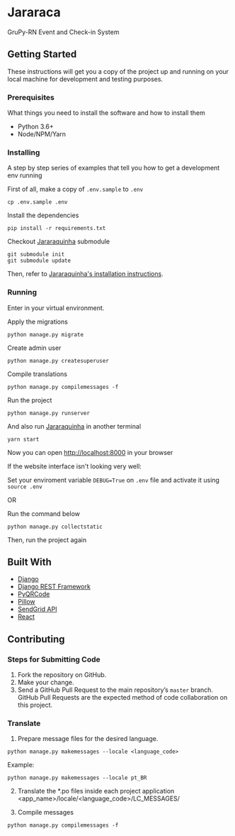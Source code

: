 # Jararaca

GruPy-RN Event and Check-in System

## Getting Started

These instructions will get you a copy of the project up and running on your local machine for development and testing purposes.

### Prerequisites

What things you need to install the software and how to install them

- Python 3.6+
- Node/NPM/Yarn

### Installing

A step by step series of examples that tell you how to get a development env running

First of all, make a copy of `.env.sample` to `.env`

```
cp .env.sample .env
```

Install the dependencies

```
pip install -r requirements.txt
```

Checkout [Jararaquinha](https://github.com/grupyrn/jararaquinha) submodule

```
git submodule init
git submodule update
```

Then, refer to [Jararaquinha's installation instructions](https://github.com/grupyrn/jararaquinha#installing).

### Running

Enter in your virtual environment.

Apply the migrations

```
python manage.py migrate
```

Create admin user

```
python manage.py createsuperuser
```

Compile translations        

```
python manage.py compilemessages -f
```

Run the project

```
python manage.py runserver
```

And also run [Jararaquinha](https://github.com/grupyrn/jararaquinha) in another terminal

```
yarn start
```

Now you can open [http://localhost:8000](http://localhost:8000) in your browser

If the website interface isn't looking very well:

Set your enviroment variable `DEBUG=True` on `.env` file and activate it using `source .env`

OR

Run the command below

```
python manage.py collectstatic
```

Then, run the project again

## Built With

- [Django](https://www.djangoproject.com/)
- [Django REST Framework](http://www.django-rest-framework.org/)
- [PyQRCode](https://pythonhosted.org/PyQRCode/)
- [Pillow](https://pillow.readthedocs.io/en/stable/)
- [SendGrid API](https://sendgrid.com/)
- [React](https://reactjs.org/)

## Contributing


### Steps for Submitting Code

1. Fork the repository on GitHub.
2. Make your change.
3. Send a GitHub Pull Request to the main repository’s `master` branch. GitHub Pull Requests are the expected method of code collaboration on this project.

### Translate

1. Prepare message files for the desired language.

```
python manage.py makemessages --locale <language_code>
```

Example:

```
python manage.py makemessages --locale pt_BR
```

2. Translate the \*.po files inside each project application <app_name>/locale/<language_code>/LC_MESSAGES/

3. Compile messages

```
python manage.py compilemessages -f
```
